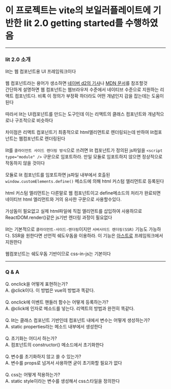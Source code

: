 
# 이 프로젝트는 vite의 보일러플레이트에 기반한 lit 2.0 getting started를 수행하였음

---

### lit 2.0 소개

lit는 웹 컴포넌트용 UI 프레임워크이다\
\
웹 컴포넌트라는 용어가 생소하면 [네이버 d2의 기사](https://d2.naver.com/helloworld/188655)나 [MDN 문서](https://developer.mozilla.org/ko/docs/Web/Web_Components)를 참조할것
\
간단하게 설명하면 웹 컴포넌트는 웹브라우저 수준에서 네이티브 수준으로 지원하는 리액트 컴포넌트다. 비록 이 정의가 부정확 하더라도 어떤 개념인지 감을 잡는데는 도움이 된다\
\
따라서 lit는 UI컴포넌트를 만드는 도구인데 이는 리액트의 클래스 컴포넌트와 개념적으로나 구조적으로 비슷하다\
\
차이점은 리액트 컴포넌트기 최종적으로 html엘리먼트로 렌더링되는데 반하여 lit컴포넌트는 웹컴포넌트로 렌더링된다\
\
lit를 `클라이언트 사이드 렌더링 방식`으로 쓰려면 lit 컴포넌트가 정의된 js파일을 `<script type="module" />` 구문으로 임포트하라. 만일 모듈로 임포트하지 않으면 정상적으로 작동하지 않을 것이다\
\
모듈로 lit 컴포넌트를 임포트하면 js파일 내부에서 호출된 `window.customElements.define()` 메소드에 의해 html 커스텀 엘리먼트로 등록된다\
\
html 커스텀 엘리먼트는 다른말로 웹 컴포넌트이고 define메소드의 처리가 완료되면 네이티브 html 엘리먼트와 거의 유사한 구문으로 사용할수있다.\
\
가상돔이 필요없고 실제 html파일에 직접 엘리먼트를 삽입하여 사용하므로 ReactDOM.render()같은 js기반 렌더링 과정이 필요없다\
\
lit는 기본적으로 `클라이언트-사이드-렌더링`이지만 `서버사이드 렌더링(SSR)` 기능도 가능하다. SSR을 원한다면 선언적 쉐도우돔을 이용하라. 이 기능은 [아스트로](https://astro.build/) 프레임워크에서 지원한다\
\
웹컴포넌트는 쉐도우돔 기반이므로 css-in-js는 기본이다

---

### Q & A

Q. onclick을 어떻게 표현하는가?\
A. @click이다. 이 방법은 vue의 방법과 똑같다.\
\
Q. onclick에 이벤트 핸들러 함수는 어떻게 등록하는가?\
A. @click에 인자로 메소드를 넣는다. 리액트의 방법과 완전히 똑같다.\
\
Q. lit는 클래스 컴포넌트 기반인데 컴포넌트 내에서 변수는 어떻게 생성하는가?\
A. static properties라는 메소드 내부에서 생성한다\
\
Q. 초기화는 어디서 하는가?\
A. 컴포넌트의 constructor() 메소드에서 초기화한다\
\
Q. 변수를 초기화하지 않고 쓸 수 있는가?\
A. 변수를 props로 넘겨서 사용하면 굳이 초기화할 필요가 없다\
\
Q. css는 어떻게 적용하는가?\
A. static style이라는 변수를 생성해서 css스타일을 정의한다
